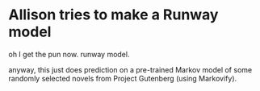 # Allison tries to make a Runway model

oh I get the pun now. runway model.

anyway, this just does prediction on a pre-trained Markov model of some
randomly selected novels from Project Gutenberg (using Markovify).

